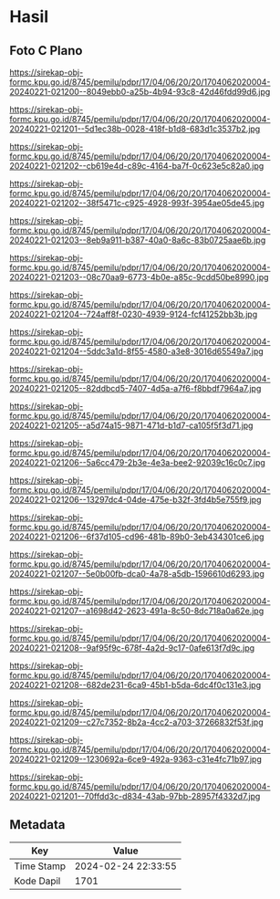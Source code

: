 # Hasil

## Foto C Plano

https://sirekap-obj-formc.kpu.go.id/8745/pemilu/pdpr/17/04/06/20/20/1704062020004-20240221-021200--8049ebb0-a25b-4b94-93c8-42d46fdd99d6.jpg

https://sirekap-obj-formc.kpu.go.id/8745/pemilu/pdpr/17/04/06/20/20/1704062020004-20240221-021201--5d1ec38b-0028-418f-b1d8-683d1c3537b2.jpg

https://sirekap-obj-formc.kpu.go.id/8745/pemilu/pdpr/17/04/06/20/20/1704062020004-20240221-021202--cb619e4d-c89c-4164-ba7f-0c623e5c82a0.jpg

https://sirekap-obj-formc.kpu.go.id/8745/pemilu/pdpr/17/04/06/20/20/1704062020004-20240221-021202--38f5471c-c925-4928-993f-3954ae05de45.jpg

https://sirekap-obj-formc.kpu.go.id/8745/pemilu/pdpr/17/04/06/20/20/1704062020004-20240221-021203--8eb9a911-b387-40a0-8a6c-83b0725aae6b.jpg

https://sirekap-obj-formc.kpu.go.id/8745/pemilu/pdpr/17/04/06/20/20/1704062020004-20240221-021203--08c70aa9-6773-4b0e-a85c-9cdd50be8990.jpg

https://sirekap-obj-formc.kpu.go.id/8745/pemilu/pdpr/17/04/06/20/20/1704062020004-20240221-021204--724aff8f-0230-4939-9124-fcf41252bb3b.jpg

https://sirekap-obj-formc.kpu.go.id/8745/pemilu/pdpr/17/04/06/20/20/1704062020004-20240221-021204--5ddc3a1d-8f55-4580-a3e8-3016d65549a7.jpg

https://sirekap-obj-formc.kpu.go.id/8745/pemilu/pdpr/17/04/06/20/20/1704062020004-20240221-021205--82ddbcd5-7407-4d5a-a7f6-f8bbdf7964a7.jpg

https://sirekap-obj-formc.kpu.go.id/8745/pemilu/pdpr/17/04/06/20/20/1704062020004-20240221-021205--a5d74a15-9871-471d-b1d7-ca105f5f3d71.jpg

https://sirekap-obj-formc.kpu.go.id/8745/pemilu/pdpr/17/04/06/20/20/1704062020004-20240221-021206--5a6cc479-2b3e-4e3a-bee2-92039c16c0c7.jpg

https://sirekap-obj-formc.kpu.go.id/8745/pemilu/pdpr/17/04/06/20/20/1704062020004-20240221-021206--13297dc4-04de-475e-b32f-3fd4b5e755f9.jpg

https://sirekap-obj-formc.kpu.go.id/8745/pemilu/pdpr/17/04/06/20/20/1704062020004-20240221-021206--6f37d105-cd96-481b-89b0-3eb434301ce6.jpg

https://sirekap-obj-formc.kpu.go.id/8745/pemilu/pdpr/17/04/06/20/20/1704062020004-20240221-021207--5e0b00fb-dca0-4a78-a5db-1596610d6293.jpg

https://sirekap-obj-formc.kpu.go.id/8745/pemilu/pdpr/17/04/06/20/20/1704062020004-20240221-021207--a1698d42-2623-491a-8c50-8dc718a0a62e.jpg

https://sirekap-obj-formc.kpu.go.id/8745/pemilu/pdpr/17/04/06/20/20/1704062020004-20240221-021208--9af95f9c-678f-4a2d-9c17-0afe613f7d9c.jpg

https://sirekap-obj-formc.kpu.go.id/8745/pemilu/pdpr/17/04/06/20/20/1704062020004-20240221-021208--682de231-6ca9-45b1-b5da-6dc4f0c131e3.jpg

https://sirekap-obj-formc.kpu.go.id/8745/pemilu/pdpr/17/04/06/20/20/1704062020004-20240221-021209--c27c7352-8b2a-4cc2-a703-37266832f53f.jpg

https://sirekap-obj-formc.kpu.go.id/8745/pemilu/pdpr/17/04/06/20/20/1704062020004-20240221-021209--1230692a-6ce9-492a-9363-c31e4fc71b97.jpg

https://sirekap-obj-formc.kpu.go.id/8745/pemilu/pdpr/17/04/06/20/20/1704062020004-20240221-021201--70ffdd3c-d834-43ab-97bb-28957f4332d7.jpg


## Metadata

| Key        | Value               |
| ---------- | ------------------- |
| Time Stamp | 2024-02-24 22:33:55 |
| Kode Dapil | 1701                |




